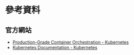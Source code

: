 # 參考資料


## 官方網站
* [Production-Grade Container Orchestration - Kubernetes](https://kubernetes.io/)
* [Kubernetes Documentation - Kubernetes](https://kubernetes.io/docs/home/)
